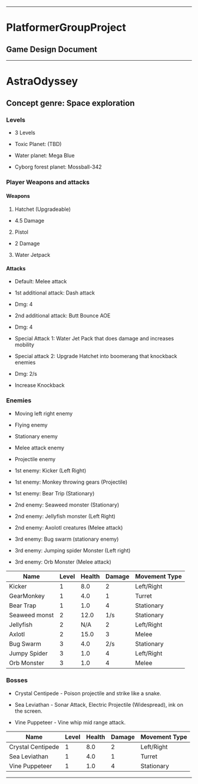 _______

# PlatformerGroupProject

## Game Design Document

------

# AstraOdyssey

## Concept genre: Space exploration

### Levels 

- 3 Levels

 - Toxic Planet: (TBD)
 
 - Water planet: Mega Blue

 - Cyborg forest planet: Mossball-342

### Player Weapons and attacks

#### Weapons

1. Hatchet (Upgradeable)
 - 4.5 Damage
2. Pistol
 - 2 Damage

3. Water Jetpack

#### Attacks

- Default: Melee attack

- 1st additional attack: Dash attack
 - Dmg: 4

- 2nd additional attack: Butt Bounce AOE
 - Dmg: 4

- Special Attack 1: Water Jet Pack that does damage and increases mobility

- Special attack 2: Upgrade Hatchet into boomerang that knockback enemies
 - Dmg: 2/s
 - Increase Knockback

### Enemies

- Moving left right enemy

- Flying enemy

- Stationary enemy

- Melee attack enemy

- Projectile enemy

- 1st enemy: Kicker (Left Right)

- 1st enemy: Monkey throwing gears (Projectile)

- 1st enemy: Bear Trip (Stationary)

- 2nd enemy: Seaweed monster (Stationary)

- 2nd enemy: Jellyfish monster (Left Right)

- 2nd enemy: Axolotl creatures (Melee attack)

- 3rd enemy: Bug swarm (stationary enemy)

- 3rd enemy: Jumping spider Monster (Left right)

- 3rd enemy: Orb Monster (Melee attack)


| Name           | Level | Health | Damage | Movement Type |
|----------------|-------|--------|--------|---------------|
| Kicker         | 1     | 8.0    | 2      | Left/Right    |
| GearMonkey     | 1     | 4.0    | 1      | Turret        |
| Bear Trap      | 1     | 1.0    | 4      | Stationary    |
| Seaweed monst  | 2     | 12.0   | 1/s    | Stationary    |
| Jellyfish      | 2     | N/A    | 2      | Left/Right    |
| Axlotl         | 2     | 15.0   | 3      | Melee         |
| Bug Swarm      | 3     | 4.0    | 2/s    | Stationary    |
| Jumpy Spider   | 3     | 1.0    | 4      | Left/Right    |
| Orb Monster    | 3     | 1.0    | 4      | Melee         |





### Bosses

- Crystal Centipede - Poison projectile and strike like a snake.

- Sea Leviathan - Sonar Attack, Electric Projectile (Widespread), ink on the screen.

- Vine Puppeteer - Vine whip mid range attack.


| Name              | Level | Health | Damage | Movement Type |
|-------------------|-------|--------|--------|---------------|
| Crystal Centipede | 1     | 8.0    | 2      | Left/Right    |
| Sea Leviathan     | 1     | 4.0    | 1      | Turret        |
| Vine Puppeteer    | 1     | 1.0    | 4      | Stationary    |


______
